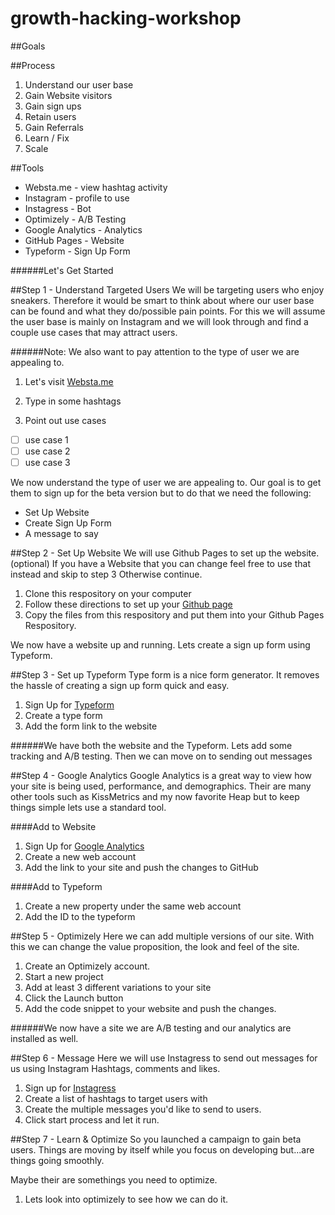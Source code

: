 # growth-hacking-workshop


##Goals



##Process

1. Understand our user base
2. Gain Website visitors
3. Gain sign ups
4. Retain users
5. Gain Referrals 
6. Learn / Fix
7. Scale

##Tools

* Websta.me - view hashtag activity
* Instagram - profile to use
* Instagress - Bot
* Optimizely - A/B Testing
* Google Analytics - Analytics
* GitHub Pages - Website
* Typeform - Sign Up Form

######Let's Get Started

##Step 1 - Understand Targeted Users
We will be targeting users who enjoy sneakers. Therefore it would be smart to think about where our user base can be found and what they do/possible pain points.
For this we will assume the user base is mainly on Instagram and we will look through and find a couple use cases that may attract users. 

######Note: We also want to pay attention to the type of user we are appealing to.

1. Let's visit [Websta.me](https://websta.me)

2. Type in some hashtags 

3. Point out use cases

* [ ] use case 1
* [ ] use case 2
* [ ] use case 3

We now understand the type of user we are appealing to. Our goal is to get them to sign up for the beta version but to do that we need the following: 

* Set Up Website
* Create Sign Up Form
* A message to say

##Step 2 - Set Up Website
We will use Github Pages to set up the website. (optional)
If you have a Website that you can change feel free to use that instead and skip to step 3
Otherwise continue. 

1. Clone this respository on your computer 
2. Follow these directions to set up your [Github page](https://pages.github.com/)
3. Copy the files from this respository and put them into your Github Pages Respository.

We now have a website up and running. 
Lets create a sign up form using Typeform. 

##Step 3 - Set up Typeform
Type form is a nice form generator. It removes the hassle of creating a sign up form quick and easy. 

1. Sign Up for [Typeform](http://typeform.com)
2. Create a type form 
3. Add the form link to the website

######We have both the website and the Typeform. Lets add some tracking and A/B testing. Then we can move on to sending out messages

##Step 4 - Google Analytics
Google Analytics is a great way to view how your site is being used, performance, and demographics. Their are many other tools such as KissMetrics and my now favorite Heap but to keep things simple lets use a standard tool. 

####Add to Website
1. Sign Up for [Google Analytics](http://www.google.com/analytics)
2. Create a new web account
3. Add the link to your site and push the changes to GitHub

####Add to Typeform
1. Create a new property under the same web account
2. Add the ID to the typeform 



##Step 5 - Optimizely
Here we can add multiple versions of our site. With this we can change the value proposition, the look and feel of the site. 

1. Create an Optimizely account. 
2. Start a new project
3. Add at least 3 different variations to your site
4. Click the Launch button
5. Add the code snippet to your website and push the changes. 

######We now have a site we are A/B testing and our analytics are installed as well. 

##Step 6 - Message
Here we will use Instagress to send out messages for us using Instagram Hashtags, comments and likes. 

1. Sign up for [Instagress](http://instagress.com)
2. Create a list of hashtags to target users with
3. Create the multiple messages you'd like to send to users.
4. Click start process and let it run. 

##Step 7 - Learn & Optimize
So you launched a campaign to gain beta users. Things are moving by itself while you focus on developing but...are things going smoothly. 

Maybe their are somethings you need to optimize. 

1. Lets look into optimizely to see how we can do it. 
